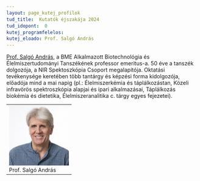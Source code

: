 ```yaml
---
layout: page_kutej_profilok
tud_title:  Kutatók éjszakája 2024
tud_idopont:  0
kutej_programfelelos:
kutej_eloado: Prof. Salgó András
---
```


[Prof. Salgó András](https://mta.hu/koztestuleti_tagok?PersonId=9756 ), a BME Alkalmazott Biotechnológia és Élelmiszertudományi Tanszékének professor emeritus-a. 50 éve a tanszék dolgozója, a NIR Spektoszkópia Csoport megalapítója. Oktatási tevékenysége keretében több tantárgy és képzési forma kidolgozója, előadója mind a mai napig (pl.: Élelmiszerkémia és táplálkozástan, Közeli infravörös spektroszkópia alapjai és ipari alkalmazásai, Táplálkozás biokémia és dietetika, Élelmiszeranalitika c. tárgy egyes fejezetei). 


<table class="picture">
<tr>
<td>

<div class="gallery">
    <img src="images/salgo_andras.jpg" max-width="250" max-height="200">
  <div class="desc">Prof. Salgó András</div>
</div>

</td>
</tr>
</table>
